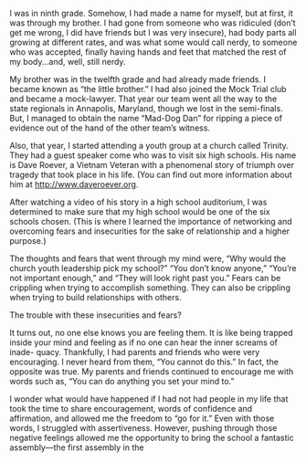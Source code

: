 I was in ninth grade. Somehow, I had made a name for myself, but at first,
it was through my brother. I had gone from someone who was ridiculed (don’t
get me wrong, I did have friends but I was very insecure), had body parts all
growing at different rates, and was what some would call nerdy, to someone
who was accepted, finally having hands and feet that matched the rest of my
body...and, well, still nerdy.

My brother was in the twelfth grade and had already made friends. I became
known as “the little brother.” I had also joined the Mock Trial club and became
a mock-lawyer. That year our team went all the way to the state regionals in
Annapolis, Maryland, though we lost in the semi-finals. But, I managed to obtain
the name “Mad-Dog Dan” for ripping a piece of evidence out of the hand of the
other team’s witness.

Also, that year, I started attending a youth group at a church called Trinity.
They had a guest speaker come who was to visit six high schools. His name
is Dave Roever, a Vietnam Veteran with a phenomenal story of triumph over
tragedy that took place in his life. (You can find out more information about
him at http://www.daveroever.org.

After watching a video of his story in a high school auditorium, I was
determined to make sure that my high school would be one of the six schools
chosen. (This is where I learned the importance of networking and overcoming
fears and insecurities for the sake of relationship and a higher purpose.)

The thoughts and fears that went through my mind were, “Why would the
church youth leadership pick my school?” “You don’t know anyone,” “You’re
not important enough,” and “They will look right past you.” Fears can be
crippling when trying to accomplish something. They can also be crippling when
trying to build relationships with others.

The trouble with these insecurities and fears?

It turns out, no one else knows you are feeling them. It is like being trapped
inside your mind and feeling as if no one can hear the inner screams of inade-
quacy. Thankfully, I had parents and friends who were very encouraging. I never
heard from them, “You cannot do this.” In fact, the opposite was true. My
parents and friends continued to encourage me with words such as, “You can do
anything you set your mind to.”

I wonder what would have happened if I had not had people in my life that
took the time to share encouragement, words of confidence and affirmation, and
allowed me the freedom to “go for it.” Even with those words, I struggled with
assertiveness. However, pushing through those negative feelings allowed me the
opportunity to bring the school a fantastic assembly—the first assembly in the